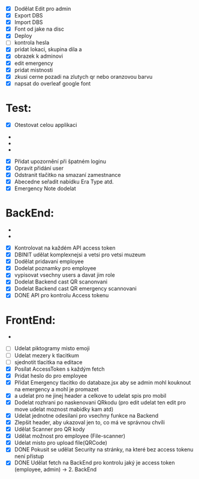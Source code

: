 - [x] Dodělat Edit pro admin
- [x] Export DBS
- [x] Import DBS
- [x] Font od jake na disc
- [x] Deploy
- [ ] kontrola hesla
- [x] pridat lokaci, skupina dila a
- [x] obrazek k adminovi
- [x] edit emergency
- [x] pridat mistnosti
- [x] zkusi cerne pozadi na zlutych qr nebo oranzovou barvu
- [x] napsat do overleaf google font

# Test:

- [x] Otestovat celou applikaci
-
-
-
- [x] Přidat upozornění při špatném loginu
- [x] Opravit přidání user
- [x] Odstranit tlačitko na smazaní zamestnance
- [x] Abecedne seřadit nabídku Era Type atd.
- [x] Emergency Note dodelat

# BackEnd:
-

-
- [x] Kontrolovat na každém API access token
- [x] DBINIT udělat komplexnejsi a vetsi pro vetsi muzeum
- [x] Dodělat pridavani employee
- [x] Dodelat poznamky pro employee
- [x] vypisovat vsechny users a davat jim role
- [x] Dodelat Backend cast QR scanonvani
- [x] Dodelat Backend cast QR emergency scannovani
- [x] DONE API pro kontrolu Access tokenu

# FrontEnd:

-
- [ ] Udelat piktogramy misto emoji 
- [ ] Udelat mezery k tlacitkum 
- [ ] sjednotit tlacitka na editace
- [x] Posílat AccessToken s každým fetch
- [x] Pridat heslo do pro employee
- [x] Přidat Emergency tlacitko do databaze.jsx aby se admin mohl kouknout na emergency a mohl je promazet
- [x] a udelat pro ne jinej header a celkove to udelat spis pro mobil
- [x] Dodelat rozhrani po naskenovani QRkodu (pro edit udelat ten edit pro move udelat moznost mabidky kam atd)
- [x] Udelat jednotne odesilani pro vsechny funkce na Backend
- [x] Zlepšit header, aby ukazoval jen to, co má ve správnou chvíli
- [x] Udělat Scanner pro QR kody
- [x] Udělat možnost pro employee (File-scanner)
- [x] Udelat misto pro upload file(QRCode)
- [x] DONE Pokusit se udělat Security na stránky, na které bez access tokenu není přístup
- [x] DONE Udělat fetch na BackEnd pro kontrolu jaký je access token (employee, admin) -> 2. BackEnd

